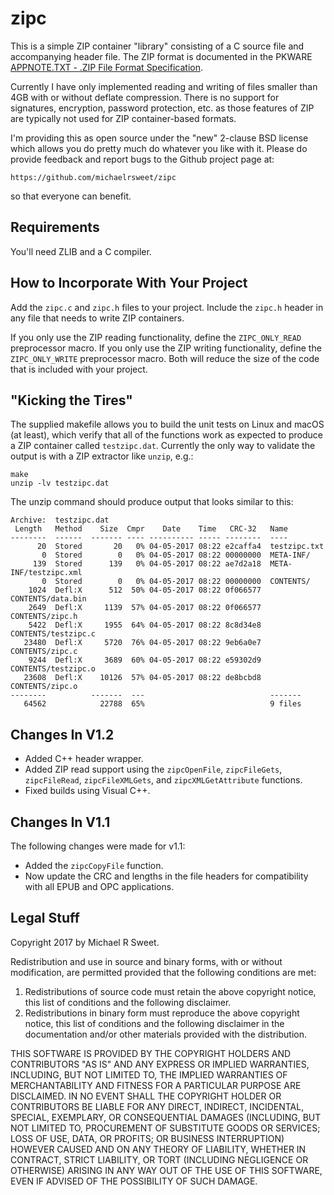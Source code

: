 # zipc

This is a simple ZIP container "library" consisting of a C source file and
accompanying header file.  The ZIP format is documented in the PKWARE
[APPNOTE.TXT - .ZIP File Format Specification](http://www.pkware.com/appnote).

Currently I have only implemented reading and writing of files smaller than 4GB
with or without deflate compression.  There is no support for signatures,
encryption, password protection, etc. as those features of ZIP are typically not
used for ZIP container-based formats.

I'm providing this as open source under the "new" 2-clause BSD license which
allows you do pretty much do whatever you like with it.  Please do provide
feedback and report bugs to the Github project page at:

    https://github.com/michaelrsweet/zipc

so that everyone can benefit.


## Requirements

You'll need ZLIB and a C compiler.


## How to Incorporate With Your Project

Add the `zipc.c` and `zipc.h` files to your project.  Include the `zipc.h`
header in any file that needs to write ZIP containers.

If you only use the ZIP reading functionality, define the `ZIPC_ONLY_READ`
preprocessor macro.  If you only use the ZIP writing functionality, define the
`ZIPC_ONLY_WRITE` preprocessor macro.  Both will reduce the size of the code
that is included with your project.


## "Kicking the Tires"

The supplied makefile allows you to build the unit tests on Linux and macOS (at
least), which verify that all of the functions work as expected to produce a
ZIP container called `testzipc.dat`.  Currently the only way to validate the
output is with a ZIP extractor like `unzip`, e.g.:

    make
    unzip -lv testzipc.dat

The unzip command should produce output that looks similar to this:

    Archive:  testzipc.dat
     Length   Method    Size  Cmpr    Date    Time   CRC-32   Name
    --------  ------  ------- ---- ---------- ----- --------  ----
          20  Stored       20   0% 04-05-2017 08:22 e2caffa4  testzipc.txt
           0  Stored        0   0% 04-05-2017 08:22 00000000  META-INF/
         139  Stored      139   0% 04-05-2017 08:22 ae7d2a18  META-INF/testzipc.xml
           0  Stored        0   0% 04-05-2017 08:22 00000000  CONTENTS/
        1024  Defl:X      512  50% 04-05-2017 08:22 0f066577  CONTENTS/data.bin
        2649  Defl:X     1139  57% 04-05-2017 08:22 0f066577  CONTENTS/zipc.h
        5422  Defl:X     1955  64% 04-05-2017 08:22 8c8d34e8  CONTENTS/testzipc.c
       23480  Defl:X     5720  76% 04-05-2017 08:22 9eb6a0e7  CONTENTS/zipc.c
        9244  Defl:X     3689  60% 04-05-2017 08:22 e59302d9  CONTENTS/testzipc.o
       23608  Defl:X    10126  57% 04-05-2017 08:22 de8bcbd8  CONTENTS/zipc.o
    --------          -------  ---                            -------
       64562            22788  65%                            9 files


## Changes In V1.2

- Added C++ header wrapper.
- Added ZIP read support using the `zipcOpenFile`, `zipcFileGets`,
  `zipcFileRead`, `zipcFileXMLGets`, and `zipcXMLGetAttribute` functions.
- Fixed builds using Visual C++.


## Changes In V1.1

The following changes were made for v1.1:

- Added the `zipcCopyFile` function.
- Now update the CRC and lengths in the file headers for compatibility with all
  EPUB and OPC applications.


## Legal Stuff

Copyright 2017 by Michael R Sweet.

Redistribution and use in source and binary forms, with or without
modification, are permitted provided that the following conditions are met:

1. Redistributions of source code must retain the above copyright notice,
   this list of conditions and the following disclaimer.
2. Redistributions in binary form must reproduce the above copyright notice,
   this list of conditions and the following disclaimer in the documentation
   and/or other materials provided with the distribution.

THIS SOFTWARE IS PROVIDED BY THE COPYRIGHT HOLDERS AND CONTRIBUTORS "AS IS"
AND ANY EXPRESS OR IMPLIED WARRANTIES, INCLUDING, BUT NOT LIMITED TO, THE
IMPLIED WARRANTIES OF MERCHANTABILITY AND FITNESS FOR A PARTICULAR PURPOSE
ARE DISCLAIMED. IN NO EVENT SHALL THE COPYRIGHT HOLDER OR CONTRIBUTORS BE
LIABLE FOR ANY DIRECT, INDIRECT, INCIDENTAL, SPECIAL, EXEMPLARY, OR
CONSEQUENTIAL DAMAGES (INCLUDING, BUT NOT LIMITED TO, PROCUREMENT OF
SUBSTITUTE GOODS OR SERVICES; LOSS OF USE, DATA, OR PROFITS; OR BUSINESS
INTERRUPTION) HOWEVER CAUSED AND ON ANY THEORY OF LIABILITY, WHETHER IN
CONTRACT, STRICT LIABILITY, OR TORT (INCLUDING NEGLIGENCE OR OTHERWISE)
ARISING IN ANY WAY OUT OF THE USE OF THIS SOFTWARE, EVEN IF ADVISED OF THE
POSSIBILITY OF SUCH DAMAGE.
